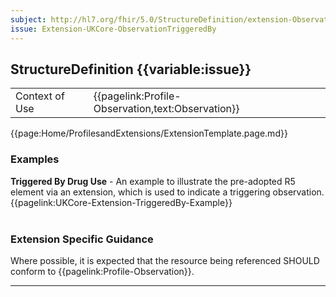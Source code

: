 ```yaml
---
subject: http://hl7.org/fhir/5.0/StructureDefinition/extension-Observation.triggeredBy
issue: Extension-UKCore-ObservationTriggeredBy
---
```

## StructureDefinition {{variable:issue}}

<table id="addToTranspose">
<tr><td>Context of Use</td>
<td>{{pagelink:Profile-Observation,text:Observation}}</td>
</tr>
</table>

{{page:Home/ProfilesandExtensions/ExtensionTemplate.page.md}}

<div id="Examples" class="tabcontent">
  <h3>Examples</h3>
  <b>Triggered By Drug Use</b> - An example to illustrate the pre-adopted R5 element via an extension, which is used to indicate a triggering observation.<br>
  {{pagelink:UKCore-Extension-TriggeredBy-Example}}
  <br><br>
</div>

<h3 id="guidance-obstriggeredby">Extension Specific Guidance</h3>

Where possible, it is expected that the resource being referenced SHOULD conform to {{pagelink:Profile-Observation}}.

---